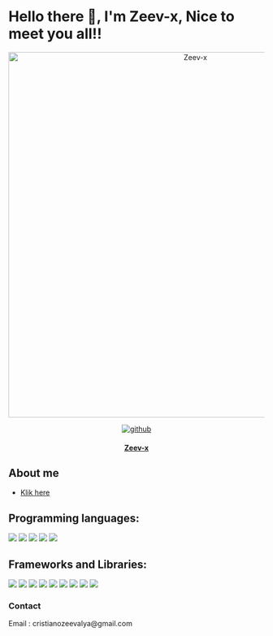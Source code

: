 # Hello there 👋, I'm Zeev-x, Nice to meet you all!!

<script src="https://zeev-x.github.io/js/clock.js"></script>
<div align="center">
<img src="https://telegra.ph/file/5fcd1f41c8be2ca186a40.jpg" alt="Zeev-x" width="720" />
<p align="center">
  <a href="https://github.com/Zeev-x"><img title="github" src="https://img.shields.io/badge/Github-Zeev-red.svg?style=for-the-badge&logo=github" /></a>
  <h4 align="center">
  <a href="https://zeev-x.github.io/zee/">Zeev-x</a>
</h4>
</p>
</div>

## About me
* [Klik here](https://zeev-x.github.io/js)
## Programming languages:

<p>

  <img src="https://img.shields.io/badge/HTML5-E34F26?style=for-the-badge&logo=html5&logoColor=white" />

  <img src="https://img.shields.io/badge/CSS3-1572B6?style=for-the-badge&logo=css3&logoColor=white" />

  <img src="https://img.shields.io/badge/JavaScript-323330?style=for-the-badge&logo=javascript&logoColor=F7DF1E" />


  <img src="https://img.shields.io/badge/PHP-777BB4?style=for-the-badge&logo=php&logoColor=white" />


  <img src="https://img.shields.io/badge/json-5E5C5C?style=for-the-badge&logo=json&logoColor=white" />

</p>

## Frameworks and Libraries:
<p>

  <img src="https://img.shields.io/badge/React_Native-20232A?style=for-the-badge&logo=react&logoColor=61DAFB" />

  <img src="https://img.shields.io/badge/Node.js-339933?style=for-the-badge&logo=nodedotjs&logoColor=white" />


  <img src="https://img.shields.io/badge/React-20232A?style=for-the-badge&logo=react&logoColor=61DAFB" />


  <img src="https://img.shields.io/badge/Vue.js-35495E?style=for-the-badge&logo=vuedotjs&logoColor=4FC08D" />

  <img src="https://img.shields.io/badge/Angular-DD0031?style=for-the-badge&logo=angular&logoColor=white" />

  <img src="https://img.shields.io/badge/AngularJS-E23237?style=for-the-badge&logo=angularjs&logoColor=white" />

  <img src="https://img.shields.io/badge/Bootstrap-563D7C?style=for-the-badge&logo=bootstrap&logoColor=white" />

  <img src="https://img.shields.io/badge/Tailwind_CSS-38B2AC?style=for-the-badge&logo=tailwind-css&logoColor=white" />

  <img src="https://img.shields.io/badge/jQuery-0769AD?style=for-the-badge&logo=jquery&logoColor=white" />

</p>

### Contact

<p>Email : <a style="text-decoration: none;" href="mailto: cristianozeevalya@gmail.com">cristianozeevalya@gmail.com</a></p>

<!---
Zeev-x/Zeev-x is a ✨ special ✨ repository because its `README.md` (this file) appears on your GitHub profile.
You can click the Preview link to take a look at your changes.
--->
